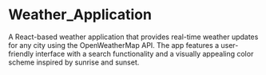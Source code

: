# Weather_Application
A React-based weather application that provides real-time weather updates for any city using the OpenWeatherMap API. The app features a user-friendly interface with a search functionality and a visually appealing color scheme inspired by sunrise and sunset.
